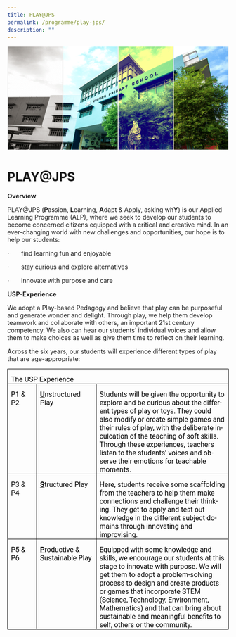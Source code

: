 ```yaml
---
title: PLAY@JPS
permalink: /programme/play-jps/
description: ""
---
```

![](/images/Banner.png)

PLAY@JPS
========================================================
**Overview**

PLAY@JPS (**P**assion, **L**earning, **A**dapt &amp; Apply, asking wh**Y**) is our Applied Learning Programme (ALP), where we seek to develop our students to become concerned citizens equipped with a critical and creative mind. In an ever-changing world with new challenges and opportunities, our hope is to help our students:

·&nbsp;&nbsp;&nbsp;&nbsp;&nbsp;&nbsp; find learning fun and enjoyable

·&nbsp;&nbsp;&nbsp;&nbsp;&nbsp;&nbsp; stay curious and explore alternatives

·&nbsp;&nbsp;&nbsp;&nbsp;&nbsp;&nbsp; innovate with purpose and care

**USP-Experience**

We adopt a Play-based Pedagogy and believe that play can be purposeful and generate wonder and delight. Through play, we help them develop teamwork and collaborate with others, an important 21st century competency. We also can hear our students’ individual voices and allow them to make choices as well as give them time to reflect on their learning.

Across the six years, our students will experience different types of play that are age-appropriate:


<table style="border-collapse:collapse;border:none;mso-border-alt:solid windowtext .5pt;
 mso-yfti-tbllook:1184;mso-padding-alt:0in 5.4pt 0in 5.4pt" cellpadding="0" cellspacing="0" border="1" class="MsoTableGrid"><tbody><tr style="mso-yfti-irow:0;mso-yfti-firstrow:yes"><td style="width:467.5pt;border:solid windowtext 1.0pt;
  mso-border-alt:solid windowtext .5pt;padding:0in 5.4pt 0in 5.4pt" valign="top" colspan="3" width="623"><p style="margin-bottom:0in;line-height:normal" class="MsoNormal"><span style="font-size:12.0pt;font-family:Roboto;mso-fareast-font-family:
  &quot;Times New Roman&quot;;mso-bidi-font-family:Arial;color:black;mso-ansi-language:
  EN-SG;mso-bidi-language:TA" lang="EN-SG">The USP Experience</span></p></td></tr><tr style="mso-yfti-irow:1"><td style="width:53.75pt;border:solid windowtext 1.0pt;
  border-top:none;mso-border-top-alt:solid windowtext .5pt;mso-border-alt:solid windowtext .5pt;
  padding:0in 5.4pt 0in 5.4pt" valign="top" width="72"><p style="margin-bottom:0in;line-height:normal" class="MsoNormal"><span style="font-size:12.0pt;font-family:Roboto;mso-fareast-font-family:
  &quot;Times New Roman&quot;;mso-bidi-font-family:Arial;color:black;mso-ansi-language:
  EN-SG;mso-bidi-language:TA" lang="EN-SG">P1 &amp; P2</span></p></td><td style="width:1.5in;border-top:none;border-left:none;
  border-bottom:solid windowtext 1.0pt;border-right:solid windowtext 1.0pt;
  mso-border-top-alt:solid windowtext .5pt;mso-border-left-alt:solid windowtext .5pt;
  mso-border-alt:solid windowtext .5pt;padding:0in 5.4pt 0in 5.4pt" valign="top" width="144"><p style="margin-bottom:0in;line-height:normal" class="MsoNormal"><b><u><span style="font-size:12.0pt;font-family:Roboto;mso-fareast-font-family:
  &quot;Times New Roman&quot;;mso-bidi-font-family:Arial;color:black;mso-ansi-language:
  EN-SG;mso-bidi-language:TA" lang="EN-SG">U</span></u></b><span style="font-size:12.0pt;font-family:Roboto;mso-fareast-font-family:&quot;Times New Roman&quot;;
  mso-bidi-font-family:Arial;color:black;mso-ansi-language:EN-SG;mso-bidi-language:
  TA" lang="EN-SG">nstructured Play</span></p></td><td style="width:305.75pt;border-top:none;border-left:
  none;border-bottom:solid windowtext 1.0pt;border-right:solid windowtext 1.0pt;
  mso-border-top-alt:solid windowtext .5pt;mso-border-left-alt:solid windowtext .5pt;
  mso-border-alt:solid windowtext .5pt;padding:0in 5.4pt 0in 5.4pt" valign="top" width="408"><p style="margin-bottom:0in;line-height:normal" class="MsoNormal"><span style="font-size:12.0pt;font-family:Roboto;mso-fareast-font-family:
  &quot;Times New Roman&quot;;mso-bidi-font-family:Arial;color:black;mso-ansi-language:
  EN-SG;mso-bidi-language:TA" lang="EN-SG">Students will be given the opportunity to explore and be curious about the different types of play or toys. They could also modify or create simple games and their rules of play, with the deliberate inculcation of the teaching of soft skills. Through these experiences, teachers listen to the students’ voices and observe their emotions for teachable moments.</span></p></td></tr><tr style="mso-yfti-irow:2"><td style="width:53.75pt;border:solid windowtext 1.0pt;
  border-top:none;mso-border-top-alt:solid windowtext .5pt;mso-border-alt:solid windowtext .5pt;
  padding:0in 5.4pt 0in 5.4pt" valign="top" width="72"><p style="margin-bottom:0in;line-height:normal" class="MsoNormal"><span style="font-size:12.0pt;font-family:Roboto;mso-fareast-font-family:
  &quot;Times New Roman&quot;;mso-bidi-font-family:Arial;color:black;mso-ansi-language:
  EN-SG;mso-bidi-language:TA" lang="EN-SG">P3 &amp; P4</span></p></td><td style="width:1.5in;border-top:none;border-left:none;
  border-bottom:solid windowtext 1.0pt;border-right:solid windowtext 1.0pt;
  mso-border-top-alt:solid windowtext .5pt;mso-border-left-alt:solid windowtext .5pt;
  mso-border-alt:solid windowtext .5pt;padding:0in 5.4pt 0in 5.4pt" valign="top" width="144"><p style="margin-bottom:0in;line-height:normal" class="MsoNormal"><b><u><span style="font-size:12.0pt;font-family:Roboto;mso-fareast-font-family:
  &quot;Times New Roman&quot;;mso-bidi-font-family:Arial;color:black;mso-ansi-language:
  EN-SG;mso-bidi-language:TA" lang="EN-SG">S</span></u></b><span style="font-size:12.0pt;font-family:Roboto;mso-fareast-font-family:&quot;Times New Roman&quot;;
  mso-bidi-font-family:Arial;color:black;mso-ansi-language:EN-SG;mso-bidi-language:
  TA" lang="EN-SG">tructured Play</span></p></td><td style="width:305.75pt;border-top:none;border-left:
  none;border-bottom:solid windowtext 1.0pt;border-right:solid windowtext 1.0pt;
  mso-border-top-alt:solid windowtext .5pt;mso-border-left-alt:solid windowtext .5pt;
  mso-border-alt:solid windowtext .5pt;padding:0in 5.4pt 0in 5.4pt" valign="top" width="408"><p style="margin-bottom:0in;line-height:normal" class="MsoNormal"><span style="font-size:12.0pt;font-family:Roboto;mso-fareast-font-family:
  &quot;Times New Roman&quot;;mso-bidi-font-family:Arial;color:black;mso-ansi-language:
  EN-SG;mso-bidi-language:TA" lang="EN-SG">Here, students receive some scaffolding from the teachers to help them make connections and challenge their thinking. They get to apply and test out knowledge in the different subject domains through innovating and improvising.</span></p></td></tr><tr style="mso-yfti-irow:3;mso-yfti-lastrow:yes"><td style="width:53.75pt;border:solid windowtext 1.0pt;
  border-top:none;mso-border-top-alt:solid windowtext .5pt;mso-border-alt:solid windowtext .5pt;
  padding:0in 5.4pt 0in 5.4pt" valign="top" width="72"><p style="margin-bottom:0in;line-height:normal" class="MsoNormal"><span style="font-size:12.0pt;font-family:Roboto;mso-fareast-font-family:
  &quot;Times New Roman&quot;;mso-bidi-font-family:Arial;color:black;mso-ansi-language:
  EN-SG;mso-bidi-language:TA" lang="EN-SG">P5 &amp; P6</span></p></td><td style="width:1.5in;border-top:none;border-left:none;
  border-bottom:solid windowtext 1.0pt;border-right:solid windowtext 1.0pt;
  mso-border-top-alt:solid windowtext .5pt;mso-border-left-alt:solid windowtext .5pt;
  mso-border-alt:solid windowtext .5pt;padding:0in 5.4pt 0in 5.4pt" valign="top" width="144"><p style="margin-bottom:0in;line-height:normal" class="MsoNormal"><b><u><span style="font-size:12.0pt;font-family:Roboto;mso-fareast-font-family:
  &quot;Times New Roman&quot;;mso-bidi-font-family:Arial;color:black;mso-ansi-language:
  EN-SG;mso-bidi-language:TA" lang="EN-SG">P</span></u></b><span style="font-size:12.0pt;font-family:Roboto;mso-fareast-font-family:&quot;Times New Roman&quot;;
  mso-bidi-font-family:Arial;color:black;mso-ansi-language:EN-SG;mso-bidi-language:
  TA" lang="EN-SG">roductive &amp; Sustainable Play</span></p></td><td style="width:305.75pt;border-top:none;border-left:
  none;border-bottom:solid windowtext 1.0pt;border-right:solid windowtext 1.0pt;
  mso-border-top-alt:solid windowtext .5pt;mso-border-left-alt:solid windowtext .5pt;
  mso-border-alt:solid windowtext .5pt;padding:0in 5.4pt 0in 5.4pt" valign="top" width="408"><p style="margin-bottom:0in;line-height:normal" class="MsoNormal"><span style="font-size:12.0pt;font-family:Roboto;mso-fareast-font-family:
  &quot;Times New Roman&quot;;mso-bidi-font-family:Arial;color:black;mso-ansi-language:
  EN-SG;mso-bidi-language:TA" lang="EN-SG">Equipped with some knowledge and skills, we encourage our students at this stage to innovate with purpose. We will get them to adopt a problem-solving process to design and create products or games that incorporate STEM (Science, Technology, Environment, Mathematics) and that can bring about sustainable and meaningful benefits to self, others or the community.</span></p></td></trtbody></table>
